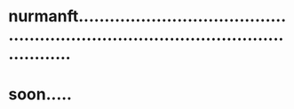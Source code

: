 # nurmanft.........................................................................................................
# soon.....
